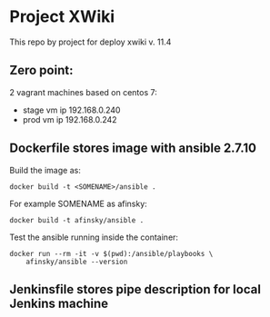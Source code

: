 # Project XWiki
This repo by project for deploy xwiki v. 11.4

## Zero point:

2 vagrant machines based on centos 7:

+ stage vm ip 192.168.0.240
+ prod vm ip 192.168.0.242


## Dockerfile stores image with ansible 2.7.10

Build the image as:
```
docker build -t <SOMENAME>/ansible .
```
For example SOMENAME as afinsky:
```
docker build -t afinsky/ansible .
```

Test the ansible running inside the container:
```
docker run --rm -it -v $(pwd):/ansible/playbooks \
    afinsky/ansible --version
```

## Jenkinsfile stores pipe description for local Jenkins machine

